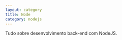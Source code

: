 ```yaml
---
layout: category
title: Node
category: nodejs
---
```


Tudo sobre desenvolvimento back-end com NodeJS.
